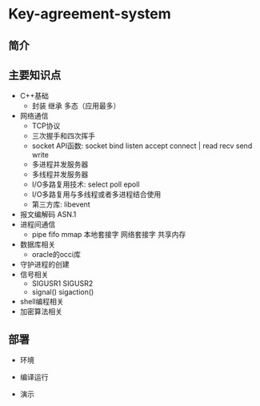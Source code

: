 # Key-agreement-system

## 简介

## 主要知识点
- C++基础
  - 封装 继承 多态（应用最多）
- 网络通信
  - TCP协议
  - 三次握手和四次挥手
  - socket API函数: socket bind listen accept connect | read recv send write	     
  - 多进程并发服务器
  - 多线程并发服务器
  - I/O多路复用技术: select poll epoll
  - I/O多路复用与多线程或者多进程结合使用
  - 第三方库: libevent
- 报文编解码 ASN.1
- 进程间通信 
  - pipe fifo mmap 本地套接字 网络套接字 共享内存
- 数据库相关
  - oracle的occi库
- 守护进程的创建
- 信号相关
  - SIGUSR1 SIGUSR2 
  - signal() sigaction()
- shell编程相关
- 加密算法相关

## 部署
- 环境


- 编译运行


- 演示

